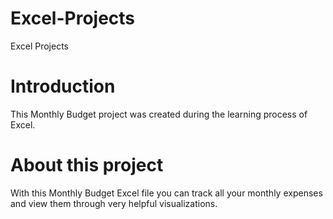 # Excel-Projects

Excel Projects

# Introduction

This Monthly Budget project was created during the learning process of Excel.

# About this project

With this Monthly Budget Excel file you can track all your monthly expenses and view them through very helpful visualizations.
